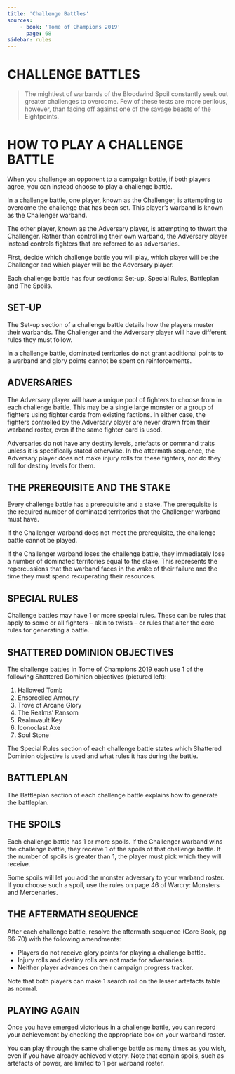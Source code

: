 ```yaml
---
title: 'Challenge Battles'
sources:
    - book: 'Tome of Champions 2019'
      page: 68
sidebar: rules
---
```


# CHALLENGE BATTLES

> The mightiest of warbands of the Bloodwind Spoil constantly seek out greater challenges to overcome. Few of these tests are more perilous, however, than facing off against one of the savage beasts of the Eightpoints.

# HOW TO PLAY A CHALLENGE BATTLE 

When you challenge an opponent to a campaign battle, if both players agree, you can instead choose to play a challenge battle.

In a challenge battle, one player, known as the Challenger, is attempting to overcome the challenge that has been set. This player’s warband is known as the Challenger warband.

The other player, known as the Adversary player, is attempting to thwart the Challenger. Rather than controlling their own warband, the Adversary player instead controls fighters that are referred to as adversaries.

First, decide which challenge battle you will play, which player will be the Challenger and which player will be the Adversary player.

Each challenge battle has four sections: Set-up, Special Rules, Battleplan and The Spoils.

## SET-UP

The Set-up section of a challenge battle details how the players muster their warbands. The Challenger and the Adversary player will have different rules they must follow.

In a challenge battle, dominated territories do not grant additional points to a warband and glory points cannot be spent on reinforcements.

## ADVERSARIES

The Adversary player will have a unique pool of fighters to choose from in each challenge battle. This may be a single large monster or a group of fighters using fighter cards from existing factions. In either case, the fighters controlled by the Adversary player are never drawn from their warband roster, even if the same fighter card is used.

Adversaries do not have any destiny levels, artefacts or command traits unless it is specifically stated otherwise. In the aftermath sequence, the Adversary player does not make injury rolls for these fighters, nor do they roll for destiny levels for them.

## THE PREREQUISITE AND THE STAKE

Every challenge battle has a prerequisite and a stake. The prerequisite is the required number of dominated territories that the Challenger warband must have.

If the Challenger warband does not meet the prerequisite, the challenge battle cannot be played.

If the Challenger warband loses the challenge battle, they immediately lose a number of dominated territories equal to the stake. This represents the repercussions that the warband faces in the wake of their failure and the time they must spend recuperating their resources.

## SPECIAL RULES

Challenge battles may have 1 or more special rules. These can be rules that apply to some or all fighters – akin to twists – or rules that alter the core rules for generating a battle.

## SHATTERED DOMINION OBJECTIVES
The challenge battles in Tome of Champions 2019 each use 1 of the following Shattered Dominion objectives (pictured left):

1. Hallowed Tomb
2. Ensorcelled Armoury
3. Trove of Arcane Glory
4. The Realms’ Ransom
5. Realmvault Key
6. Iconoclast Axe
7. Soul Stone

The Special Rules section of each challenge battle states which Shattered Dominion objective is used and what rules it has during the battle.

## BATTLEPLAN

The Battleplan section of each challenge battle explains how to generate the battleplan.

## THE SPOILS

Each challenge battle has 1 or more spoils. If the Challenger warband wins the challenge battle, they receive 1 of the spoils of that challenge battle. If the number of spoils is greater than 1, the player must pick which they will receive.

Some spoils will let you add the monster adversary to your warband roster. If you choose such a spoil, use the rules on page 46 of Warcry: Monsters and Mercenaries.

## THE AFTERMATH SEQUENCE

After each challenge battle, resolve the aftermath sequence (Core Book, pg 66-70) with the following amendments:

* Players do not receive glory points for playing a challenge battle.
* Injury rolls and destiny rolls are not made for adversaries.
* Neither player advances on their campaign progress tracker.

Note that both players can make 1 search roll on the lesser artefacts table as normal.

## PLAYING AGAIN

Once you have emerged victorious in a challenge battle, you can record your achievement by checking  the appropriate box on your warband roster.

You can play through the same challenge battle as many times as you wish, even if you have already achieved victory. Note that certain spoils, such as artefacts of power, are limited to 1 per warband roster.
